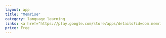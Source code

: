 ```yaml
---
layout: app
title: "Memrise"
category: language learning
links: <a href="https://play.google.com/store/apps/details?id=com.memrise.android.memrisecompanion">Play Store</a>
price: Free
---
```

